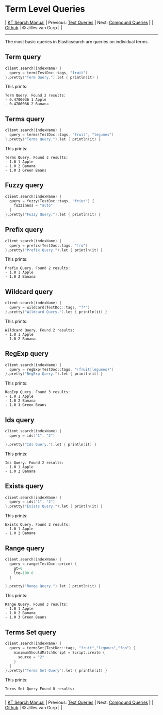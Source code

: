 # Term Level Queries 

| [KT Search Manual](README.md) | Previous: [Text Queries](TextQueries.md) | Next: [Compound Queries](CompoundQueries.md) |
| [Github](https://github.com/jillesvangurp/kt-search) | &copy; Jilles van Gurp |  |

---                

The most basic queries in Elasticsearch are queries on individual terms.

## Term query

```kotlin
client.search(indexName) {
  query = term(TestDoc::tags, "fruit")
}.pretty("Term Query.").let { println(it) }
```

This prints:

```text
Term Query. Found 2 results:
- 0.4700036 1 Apple
- 0.4700036 2 Banana
```

## Terms query

```kotlin
client.search(indexName) {
  query = terms(TestDoc::tags, "fruit", "legumes")
}.pretty("Terms Query.").let { println(it) }
```

This prints:

```text
Terms Query. Found 3 results:
- 1.0 1 Apple
- 1.0 2 Banana
- 1.0 3 Green Beans
```

## Fuzzy query

```kotlin
client.search(indexName) {
  query = fuzzy(TestDoc::tags, "friut") {
    fuzziness = "auto"
  }
}.pretty("Fuzzy Query.").let { println(it) }
```

## Prefix query

```kotlin
client.search(indexName) {
  query = prefix(TestDoc::tags, "fru")
}.pretty("Prefix Query.").let { println(it) }
```

This prints:

```text
Prefix Query. Found 2 results:
- 1.0 1 Apple
- 1.0 2 Banana
```

## Wildcard query

```kotlin
client.search(indexName) {
  query = wildcard(TestDoc::tags, "f*")
}.pretty("Wildcard Query.").let { println(it) }
```

This prints:

```text
Wildcard Query. Found 2 results:
- 1.0 1 Apple
- 1.0 2 Banana
```

## RegExp query

```kotlin
client.search(indexName) {
  query = regExp(TestDoc::tags, "(fruit|legumes)")
}.pretty("RegExp Query.").let { println(it) }
```

This prints:

```text
RegExp Query. Found 3 results:
- 1.0 1 Apple
- 1.0 2 Banana
- 1.0 3 Green Beans
```

## Ids query

```kotlin
client.search(indexName) {
  query = ids("1", "2")

}.pretty("Ids Query.").let { println(it) }
```

This prints:

```text
Ids Query. Found 2 results:
- 1.0 1 Apple
- 1.0 2 Banana
```

## Exists query

```kotlin
client.search(indexName) {
  query = ids("1", "2")
}.pretty("Exists Query.").let { println(it) }
```

This prints:

```text
Exists Query. Found 2 results:
- 1.0 1 Apple
- 1.0 2 Banana
```

## Range query

```kotlin
client.search(indexName) {
  query = range(TestDoc::price) {
    gt=0
    lte=100.0
  }

}.pretty("Range Query.").let { println(it) }
```

This prints:

```text
Range Query. Found 3 results:
- 1.0 1 Apple
- 1.0 2 Banana
- 1.0 3 Green Beans
```

## Terms Set query

```kotlin
client.search(indexName) {
  query = termsSet(TestDoc::tags, "fruit","legumes","foo") {
    minimumShouldMatchScript = Script.create {
      source = "2"
    }
  }
}.pretty("Terms Set Query").let { println(it) }
```

This prints:

```text
Terms Set Query Found 0 results:

```



---

| [KT Search Manual](README.md) | Previous: [Text Queries](TextQueries.md) | Next: [Compound Queries](CompoundQueries.md) |
| [Github](https://github.com/jillesvangurp/kt-search) | &copy; Jilles van Gurp |  |
